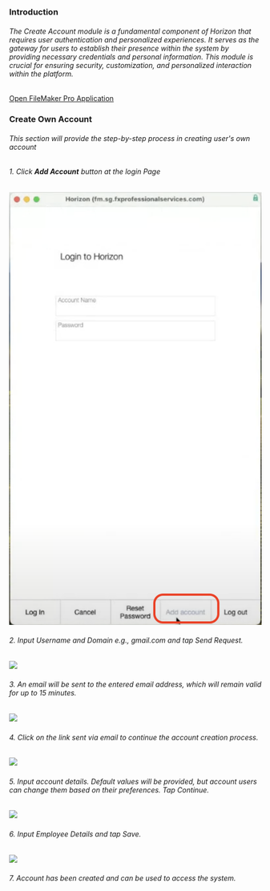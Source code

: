 ### Introduction
###### The Create Account module is a fundamental component of Horizon that requires user authentication and personalized experiences. It serves as the gateway for users to establish their presence within the system by providing necessary credentials and personal information. This module is crucial for ensuring security, customization, and personalized interaction within the platform.

[Open FileMaker Pro Application](Open%20FileMaker%20Pro%20Application.md)

### Create Own Account
###### This section will provide the step-by-step process in creating user's own account
###### 1. Click **Add Account** button at the login Page

![](assets/login_screen.png)

###### 2. Input Username and Domain e.g., gmail.com and tap Send Request.

![](account_request_screen.png)
###### 3. An email will be sent to the entered email address, which will remain valid for up to 15 minutes.

![](email_sent_modal.png)

###### 4. Click on the link sent via email to continue the account creation process.


![](email_screen.png)

###### 5. Input account details. Default values will be provided, but account users can change them based on their preferences. Tap Continue.

![](account_details_screen.png)

###### 6. Input Employee Details and tap Save.

![](new_employee_screen.png)

###### 7. Account has been created and can be used to access the system.
